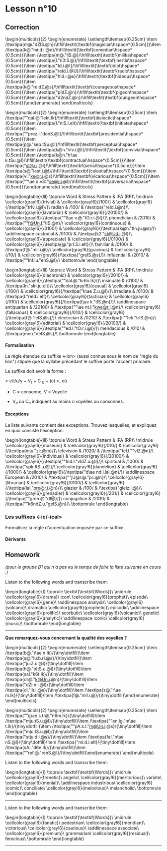 # Lesson n°10




## Correction

\begin{multicols}{2}
\begin{enumerate}
\setlength\itemsep{0.25cm}
\item /\textipa{m@."dZIS.@n}/\hfill\textit{\textbf{magician\hspace*{0.5cm}}}\item /\textipa{k@."mi:d.i.@n}/\hfill\textit{\textbf{comedian\hspace*{0.5cm}}}\item /\textipa{m@."lIS.@}/\hfill\textit{\textbf{militia\hspace*{0.5cm}}}\item /\textipa{I."n3:S.@}/\hfill\textit{\textbf{inertia\hspace*{0.5cm}}}\item /\textipa{"Id.i.@t}/\hfill\textit{\textbf{idiot\hspace*{0.5cm}}}\item /\textipa{"reId.i.@U}/\hfill\textit{\textbf{radio\hspace*{0.5cm}}}\item /\textipa{"hId.i.@s}/\hfill\textit{\textbf{hideous\hspace*{0.5cm}}}\item /\textipa{k@."reIdZ.@s}/\hfill\textit{\textbf{courageous\hspace*{0.5cm}}}\item /\textipa{"pIdZ.@n}/\hfill\textit{\textbf{pigeon\hspace*{0.5cm}}}\item /\textipa{"d2ndZ.@n}/\hfill\textit{\textbf{dungeon\hspace*{0.5cm}}}\end{enumerate}
\end{multicols}

\begin{multicols}{2}
\begin{enumerate}
\setlength\itemsep{0.25cm}
\item /\textipa{""daI.@."lekt.Ik}/\hfill\textit{\textbf{dialectic\hspace*{0.5cm}}}\item /\textipa{I."nIS.i.eIt}/\hfill\textit{\textbf{initiate\hspace*{0.5cm}}}\item /\textipa{""prez.I."denS.@l}/\hfill\textit{\textbf{presidential\hspace*{0.5cm}}}\item /\textipa{p@."sep.tSu.@l}/\hfill\textit{\textbf{perceptual\hspace*{0.5cm}}}\item /\textipa{k@n."vIv.i.@l}/\hfill\textit{\textbf{convivial\hspace*{0.5cm}}}\item /\textipa{k@n."tr\ae k.tSu.@l}/\hfill\textit{\textbf{contractual\hspace*{0.5cm}}}\item /\textipa{"sI@r.i.@l}/\hfill\textit{\textbf{serial\hspace*{0.5cm}}}\item /\textipa{s@."lest.i.@l}/\hfill\textit{\textbf{celestial\hspace*{0.5cm}}}\item /\textipa{vi."ke@r.i.@s}/\hfill\textit{\textbf{vicarious\hspace*{0.5cm}}}\item /\textipa{""\ae d.v3:."se@r.i.@l}/\hfill\textit{\textbf{adversarial\hspace*{0.5cm}}}\end{enumerate}
\end{multicols}


\begin{longtable}{lll}
\toprule
Word & Stress Pattern & IPA (RP)\\
\midrule
\cellcolor{gray!6}{trivial} & \cellcolor{gray!6}{/100/} & \cellcolor{gray!6}{/\textipa{"trIv.i.@l}/}\\
radian & /100/ & /\textipa{"reId.i.@n}/\\
\cellcolor{gray!6}{lavatorial} & \cellcolor{gray!6}{/20100/} & \cellcolor{gray!6}{/\textipa{""l\ae v.@."tO:r.i.@l}/}\\
phonetician & /2010/ & /\textipa{""f@Un.I."tIS.@n}/\\
\cellcolor{gray!6}{continuous} & \cellcolor{gray!6}{/0100/} & \cellcolor{gray!6}{/\textipa{k@n."tIn.ju.@s}/}\\
\addlinespace
custodial & /0100/ & /\textipa{k2."st@Ud.i.@l}/\\
\cellcolor{gray!6}{appreciate} & \cellcolor{gray!6}{/0100/} & \cellcolor{gray!6}{/\textipa{@."pri:S.i.eIt}/}\\
familiar & /0100/ & /\textipa{f@."mIl.i.@}/\\
\cellcolor{gray!6}{gracious} & \cellcolor{gray!6}{/10/} & \cellcolor{gray!6}{/\textipa{"greIS.@s}/}\\
influential & /2010/ & /\textipa{""Inf.lu."enS.@l}/\\
\bottomrule
\end{longtable}


\begin{longtable}{lll}
\toprule
Word & Stress Pattern & IPA (RP)\\
\midrule
\cellcolor{gray!6}{diachronic} & \cellcolor{gray!6}{/2010/} & \cellcolor{gray!6}{/\textipa{""daI.@."kr6n.Ik}/}\\
insinuate & /0100/ & /\textipa{In."sIn.ju.eIt}/\\
\cellcolor{gray!6}{casual} & \cellcolor{gray!6}{/100/} & \cellcolor{gray!6}{/\textipa{"k\ae Z.u.@l}/}\\
irradiate & /0100/ & /\textipa{I."reId.i.eIt}/\\
\cellcolor{gray!6}{tactician} & \cellcolor{gray!6}{/010/} & \cellcolor{gray!6}{/\textipa{t\ae k."tIS.@n}/}\\
\addlinespace
antiquarian & /20100/ & /\textipa{""\ae nt.I."kwe@r.i.@n}/\\
\cellcolor{gray!6}{fallacious} & \cellcolor{gray!6}{/010/} & \cellcolor{gray!6}{/\textipa{f@."leIS.@s}/}\\
electrician & /0210/ & /\textipa{i.""lek."trIS.@n}/\\
\cellcolor{gray!6}{editorial} & \cellcolor{gray!6}{/20100/} & \cellcolor{gray!6}{/\textipa{""ed.I."tO:r.i.@l}/}\\
mendacious & /010/ & /\textipa{men."deIS.@s}/\\
\bottomrule
\end{longtable}



#### Formalisation

La règle étendue du suffixe <-ion> (aussi connue sous le nom de "règle du lion") stipule que la syllabe précédant le suffixe porte l'accent primaire.

Le suffixe doit avoir la forme :

< e/i/u/y + V$_{1}$ + C $_{0}$ + (e) >, où 

* C = consonne, V = Voyelle

* V$_{n}$ ou C$_{n}$ indiquent au moins $n$ voyelles ou consonnes.

#### Exceptions

La liste suivante contient des exceptions. Trouvez lesquelles, et expliquez en quoi consiste l'exception.


\begin{longtable}{lll}
\toprule
Word & Stress Pattern & IPA (RP)\\
\midrule
\cellcolor{gray!6}{museum} & \cellcolor{gray!6}{/010/} & \cellcolor{gray!6}{/\textipa{mju."zi:.@m}/}\\
television & /1020/ & /\textipa{"tel.I.""vIZ.@n}/\\
\cellcolor{gray!6}{individual} & \cellcolor{gray!6}{/20100/} & \cellcolor{gray!6}{/\textipa{""Ind.I."vIdZ.u.@l}/}\\
spiritual & /1000/ & /\textipa{"spIr.ItS.u.@l}/\\
\cellcolor{gray!6}{dandelion} & \cellcolor{gray!6}{/1000/} & \cellcolor{gray!6}{/\textipa{"d\ae nd.i.laI.@n}/}\\
\addlinespace
European & /2010/ & /\textipa{""jU@r.@."pi:.@n}/\\
\cellcolor{gray!6}{librarian} & \cellcolor{gray!6}{/0100/} & \cellcolor{gray!6}{/\textipa{laI."bre@r.i.@n}/}\\
glazier & /100/ & /\textipa{"gleIz.i.@}/\\
\cellcolor{gray!6}{grenadier} & \cellcolor{gray!6}{/201/} & \cellcolor{gray!6}{/\textipa{""gren.@."dI@}/}\\
conjugation & /2010/ & /\textipa{""k6ndZ.u."geIS.@n}/\\
\bottomrule
\end{longtable}

### Les suffixes <-ic/-ical>

Formalisez la règle d'accentuation imposée par ce suffixe.

#### Dérivants


## Homework

*(pour le groupe B1 qui n'a pas eu le temps de faire la liste suivante en cours :)*

Listen to the following words and transcribe them:



 
\begin{longtable}{l}
\toprule
\textbf{\textbf{Words}}\\
\midrule
\cellcolor{gray!6}{drama}\\
icon\\
\cellcolor{gray!6}{prophet}\\
episode\\
\cellcolor{gray!6}{gene}\\
\addlinespace
analysis\\
\cellcolor{gray!6}{volcano}\\
dramatic\\
\cellcolor{gray!6}{prophetic}\\
episodic\\
\addlinespace
\cellcolor{gray!6}{prolific}\\
scorbutic\\
\cellcolor{gray!6}{volcanic}\\
genetic\\
\cellcolor{gray!6}{analytic}\\
\addlinespace
iconic\\
\cellcolor{gray!6}{music}\\
\bottomrule
\end{longtable} 

---

**Que remarquez-vous concernant la qualité des voyelles ?**

\begin{multicols}{2}
\begin{enumerate}
\setlength\itemsep{0.25cm}
\item /\textipa{b@."t\ae n.Ik}/{\tiny\dotfill}\item /\textipa{s@."lu:b.ri.@s}/{\tiny\dotfill}\item /\textipa{"ju:Z.u.@l}/{\tiny\dotfill}\item /\textipa{h@."bItS.u.@l}/{\tiny\dotfill}\item /\textipa{saI."k6t.Ik}/{\tiny\dotfill}\item /\textipa{dr@."k@Un.i.@n}/{\tiny\dotfill}\item /\textipa{"dZi:n.i.@l}/{\tiny\dotfill}\item /\textipa{di."lIr.i.@s}/{\tiny\dotfill}\item /\textipa{s@."r\ae m.Ik}/{\tiny\dotfill}\item /\textipa{f@."mIl.i.@}/{\tiny\dotfill}\end{enumerate}
\end{multicols}

\begin{multicols}{2}
\begin{enumerate}
\setlength\itemsep{0.25cm}
\item /\textipa{""g\ae s.tr@."n6m.Ik}/{\tiny\dotfill}\item /\textipa{"mju:tS.u.@l}/{\tiny\dotfill}\item /\textipa{""en.Ig."m\ae t.Ik}/{\tiny\dotfill}\item /\textipa{""pA:s.I."m@Un.i.@s}/{\tiny\dotfill}\item /\textipa{"mju:tS.u.@l}/{\tiny\dotfill}\item /\textipa{"stju:d.i.@s}/{\tiny\dotfill}\item /\textipa{faI."n\ae nS.@l}/{\tiny\dotfill}\item /\textipa{"mi:d.i.eIt}/{\tiny\dotfill}\item /\textipa{sA:."d6n.Ik}/{\tiny\dotfill}\item /\textipa{""ref.@."renS.@l}/{\tiny\dotfill}\end{enumerate}
\end{multicols}

Listen to the following words and transcribe them:



 
\begin{longtable}{l}
\toprule
\textbf{\textbf{Words}}\\
\midrule
\cellcolor{gray!6}{frenetic}\\
angelic\\
\cellcolor{gray!6}{meritorious}\\
variate\\
\cellcolor{gray!6}{menial}\\
\addlinespace
industrious\\
\cellcolor{gray!6}{comic}\\
conciliate\\
\cellcolor{gray!6}{melodious}\\
melancholic\\
\bottomrule
\end{longtable} 

---

Listen to the following words and transcribe them:



 
\begin{longtable}{l}
\toprule
\textbf{\textbf{Words}}\\
\midrule
\cellcolor{gray!6}{fanatic}\\
pedestrian\\
\cellcolor{gray!6}{meridian}\\
victorious\\
\cellcolor{gray!6}{cautious}\\
\addlinespace
associate\\
\cellcolor{gray!6}{premium}\\
grammarian\\
\cellcolor{gray!6}{residual}\\
ferocious\\
\bottomrule
\end{longtable} 

---

